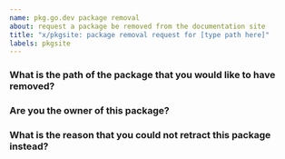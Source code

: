 ```yaml
---
name: pkg.go.dev package removal
about: request a package be removed from the documentation site
title: "x/pkgsite: package removal request for [type path here]"
labels: pkgsite
---
```


<!--
Please answer these questions before submitting your issue. Thanks!
-->

### What is the path of the package that you would like to have removed?

<!---
 We can remove packages with a shared path prefix.
 For example, a request for "github.com/author" would remove all pkg.go.dev pages with that package path prefix.
--->

### Are you the owner of this package?

<!---
Only the package owners can request to have their packages removed from pkg.go.dev.
--->

### What is the reason that you could not retract this package instead?

<!---
If you would like to have your module removed from pkg.go.dev, we recommend that you retract them, so that they can be removed from the go command and proxy.golang.org as well.

Retracting a module version involves adding a retract directive to your go.mod file and publishing a new version. For example: https://github.com/jba/retract-demo/blob/main/go.mod#L5-L8

See https://go.dev/about#removing-a-package for additional tips on retractions.
--->
